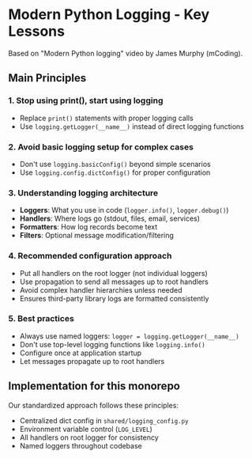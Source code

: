 # Modern Python Logging - Key Lessons

Based on "Modern Python logging" video by James Murphy (mCoding).

## Main Principles

### 1. Stop using print(), start using logging
- Replace `print()` statements with proper logging calls
- Use `logging.getLogger(__name__)` instead of direct logging functions

### 2. Avoid basic logging setup for complex cases
- Don't use `logging.basicConfig()` beyond simple scenarios
- Use `logging.config.dictConfig()` for proper configuration

### 3. Understanding logging architecture
- **Loggers**: What you use in code (`logger.info()`, `logger.debug()`)
- **Handlers**: Where logs go (stdout, files, email, services)  
- **Formatters**: How log records become text
- **Filters**: Optional message modification/filtering

### 4. Recommended configuration approach
- Put all handlers on the root logger (not individual loggers)
- Use propagation to send all messages up to root handlers
- Avoid complex handler hierarchies unless needed
- Ensures third-party library logs are formatted consistently

### 5. Best practices
- Always use named loggers: `logger = logging.getLogger(__name__)`
- Don't use top-level logging functions like `logging.info()`
- Configure once at application startup
- Let messages propagate up to root handlers

## Implementation for this monorepo

Our standardized approach follows these principles:
- Centralized dict config in `shared/logging_config.py`
- Environment variable control (`LOG_LEVEL`)
- All handlers on root logger for consistency
- Named loggers throughout codebase